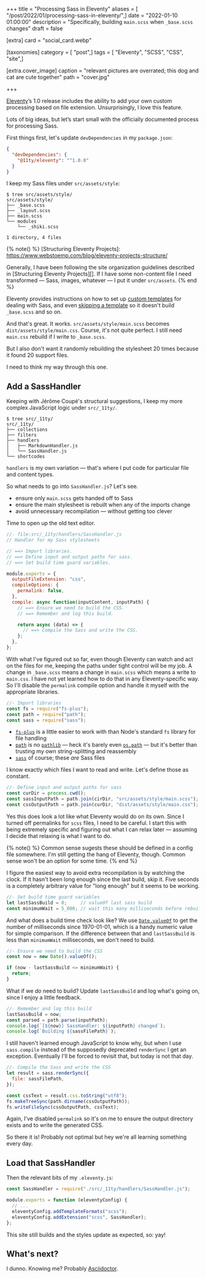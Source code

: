 +++
title = "Processing Sass in Eleventy"
aliases = [ "/post/2022/01/processing-sass-in-eleventy/",]
date = "2022-01-10 01:00:00"
description = "Specifically, building `main.scss` when `_base.scss` changes"
draft = false

[extra]
card = "social_card.webp"

[taxonomies]
category = [ "post",]
tags = [ "Eleventy", "SCSS", "CSS", "site",]

[extra.cover_image]
caption = "relevant pictures are overrated; this dog and cat are cute together"
path = "cover.jpg"

+++

[Eleventy][]’s 1.0 release includes the ability to add your own custom processing
based on file extension. Unsurprisingly, I love this feature.

Lots of big ideas, but let’s start small with the officially documented process
for processing Sass.

[Eleventy]: https://www.11ty.dev/

First things first, let's update `devDependencies` in my `package.json`:

```json
{
  "devDependencies": {
    "@11ty/eleventy": "^1.0.0"
  }
}
```

I keep my Sass files under `src/assets/style`:

```
$ tree src/assets/style/
src/assets/style/
├── _base.scss
├── _layout.scss
├── main.scss
└── modules
    └── _shiki.scss

1 directory, 4 files
```


{% note() %}
[Structuring Eleventy Projects]: https://www.webstoemp.com/blog/eleventy-projects-structure/

Generally, I have been following the site organization guidelines described in
[Structuring Eleventy Projects][]. If I have some non-content file I need
transformed — Sass, images, whatever — I put it under `src/assets`.
{% end %}

[custom templates]: https://www.11ty.dev/docs/languages/custom/
[skipping a template]: https://www.11ty.dev/docs/languages/custom/#skipping-a-template-from-inside-of-the-compile-function.

Eleventy provides instructions on how to set up [custom templates][] for dealing with Sass,
and even [skipping a template][] so it doesn't build `_base.scss` and so on.

And that's great. It works. `src/assets/style/main.scss` becomes
`dist/assets/style/main.css`. Course, it's not quite perfect.
I still need `main.css` rebuild if I write to `_base.scss`.

But I also don't want it randomly rebuilding the stylesheet 20 times because it
found 20 support files.

I need to think my way through this one.

## Add a SassHandler

Keeping with Jérôme Coupé's structural suggestions, I keep my more complex
JavaScript logic under `src/_11ty/`.

```
$ tree src/_11ty/
src/_11ty/
├── collections
├── filters
├── handlers
│   ├── MarkdownHandler.js
│   └── SassHandler.js
└── shortcodes
```

`handlers` is my own variation — that's where I put code for particular file
and content types.

So what needs to go into `SassHandler.js`? Let's see.

- ensure only `main.scss` gets handed off to Sass
- ensure the main stylesheet is rebuilt when any of the imports change
- avoid unnecessary recompilation — without getting too clever

Time to open up the old text editor.

```javascript
//- file:src/_11ty/handlers/SassHandler.js
// Handler for my Sass stylesheets

// ==> Import libraries.
// ==> Define input and output paths for sass.
// ==> Set build time guard variables.

module.exports = {
  outputFileExtension: "css",
  compileOptions: {
    permalink: false,
  },
  compile: async function(inputContent, inputPath) {
    // ==> Ensure we need to build the CSS.
    // ==> Remember and log this build.

    return async (data) => {
      // ==> Compile the Sass and write the CSS.
    };
  },
};
```

With what I've figured out so far, even though Eleventy can watch and act on
the files for me, keeping the paths under tight control will be my job. A
change in `_base.scss` means a change in `main.scss` which means a write to
`main.css`. I have not yet learned how to do that in any Eleventy-specific way.
So I'll disable the `permalink` compile option and handle it myself with the
appropriate libraries.

```javascript
//- Import libraries
const fs = require("fs-plus");
const path = require("path");
const sass = require("sass");
```

[`fs-plus`]: http://atom.github.io/fs-plus/
[`path`]: https://nodejs.org/dist/latest-v16.x/docs/api/path.html
[`sass`]: https://sass-lang.com
[`pathlib`]: https://docs.python.org/3/library/pathlib.html
[`os.path`]: https://docs.python.org/3/library/os.path.html

- [`fs-plus`][] is a little easier to work with than Node's standard `fs` library for file handling
- [`path`][] is no [`pathlib`][] — heck it's barely even [`os.path`][] — but it's better than trusting my own string-splitting and reassembly
- [`sass`][] of course; these *are* Sass files

I know exactly which files I want to read and write. Let's define those as constant.

```javascript
//- Define input and output paths for sass
const curDir = process.cwd();
const sassInputPath = path.join(cirDir, "src/assets/style/main.scss");
const cssOutputPath = path.join(curDir, "dist/assets/style/main.css");
```

Yes this does look a lot like what Eleventy would do on its own. Since I turned
off permalinks for `scss` files, I need to be careful. I start this with being
extremely specific and figuring out what I can relax later — assuming I decide
that relaxing is what I want to do.

{% note() %}
Common sense sugests these should be defined in a config file somewhere. I'm
still getting the hang of Eleventy, though. Common sense won't be an option for
some time.
{% end %}

I figure the easiest way to avoid extra recompilation is by watching the clock.
If it hasn't been long enough since the last build, skip it. Five seconds is a
completely arbitrary value for "long enough" but it seems to be working.

```javascript
//- Set build time guard variables
let lastSassBuild = 0;     // valueOf last sass build
const minimumWait = 5_000; // wait this many milliseconds before rebuilding
```

[`Date.valueOf`]: https://developer.mozilla.org/en-US/docs/web/javascript/reference/global_objects/date/valueof

And what does a build time check look like? We use [`Date.valueOf`][] to get
the number of milliseconds since 1970-01-01, which is a handy numeric value for
simple comparison. If the difference between that and `lastSassBuild` is less
than `minimumWait` milliseconds, we don't need to build.

```javascript
//- Ensure we need to build the CSS
const now = new Date().valueOf();

if (now - lastSassBuild <= minimumWait) {
  return;
}
```

What if we *do* need to build? Update `lastSassBuild` and log what's going on,
since I enjoy a little feedback.

```javascript
//- Remember and log this build
lastSassBuild = now;
const parsed = path.parse(inputPath);
console.log(`[${now}] SassHandler: ${inputPath} changed`);
console.log(`Building ${sassFilePath}`);
```

I still haven't learned enough JavaScript to know why, but when I use
`sass.compile` instead of the supposedly deprecated `renderSync` I get an
exception. Eventually I'll be forced to revisit that, but today is not that
day.

```javascript
//- Compile the Sass and write the CSS
let result = sass.renderSync({
  file: sassFilePath,
});

const cssText = result.css.toString("utf8");
fs.makeTreeSync(path.dirname(cssOutputPath));
fs.writeFileSync(cssOutputPath, cssText);
```

Again, I've disabled `permalink` so it's on me to ensure the output directory
exists and to write the generated CSS.

So there it is! Probably not optimal but hey we're all learning something every
day.

## Load that SassHandler

Then the relevant bits of my `.eleventy.js`:

```javascript
const SassHandler = require("./src/_11ty/handlers/SassHandler.js");

module.exports = function (eleventyConfig) {
  // ...
  eleventyConfig.addTemplateFormats("scss");
  eleventyConfig.addExtension("scss", SassHandler);
};
```

This site still builds and the styles update as expected, so: yay!

## What's next?

[Asciidoctor]: https://asciidoctor.org

I dunno. Knowing me? Probably [Asciidoctor][].